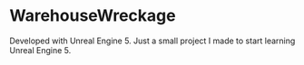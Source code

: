 # WarehouseWreckage

Developed with Unreal Engine 5. Just a small project I made to start learning Unreal Engine 5.
